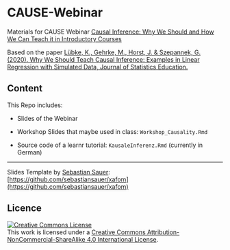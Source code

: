 # CAUSE-Webinar

Materials for CAUSE Webinar [Causal Inference: Why We Should and How We Can Teach it in Introductory Courses](https://www.causeweb.org/cause/webinar/teaching/2020-06)

Based on the paper [Lübke, K., Gehrke, M., Horst, J. & Szepannek, G. (2020). Why We Should Teach Causal Inference: Examples in Linear Regression with Simulated Data, Journal of Statistics Education.](https://doi.org/10.1080/10691898.2020.1752859)

## Content

This Repo includes:

- Slides of the Webinar

- Workshop Slides that maybe used in class: `Workshop_Causality.Rmd`

- Source code of a learnr tutorial: `KausaleInferenz.Rmd` (currently in German)

---

Slides Template by [Sebastian Sauer](https://github.com/sebastiansauer): [https://github.com/sebastiansauer/xafom](https://github.com/sebastiansauer/xafom)

## Licence

<a rel="license" href="http://creativecommons.org/licenses/by-nc-sa/4.0/"><img alt="Creative Commons License" style="border-width:0" src="https://i.creativecommons.org/l/by-nc-sa/4.0/88x31.png" /></a><br />This work is licensed under a <a rel="license" href="http://creativecommons.org/licenses/by-nc-sa/4.0/">Creative Commons Attribution-NonCommercial-ShareAlike 4.0 International License</a>.

## 
